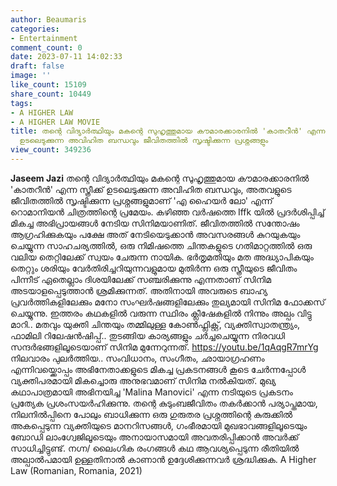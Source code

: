 ```yaml
---
author: Beaumaris
categories:
- Entertainment
comment_count: 0
date: 2023-07-11 14:02:33
draft: false
image: ''
like_count: 15109
share_count: 10449
tags:
- A HIGHER LAW
- A HIGHER LAW MOVIE
title: തന്റെ വിദ്യാർത്ഥിയും മകന്റെ സുഹൃത്തുമായ കൗമാരക്കാരനിൽ 'കാതറീൻ' എന്ന സ്ത്രീക്ക്
  ഉടലെടുക്കുന്ന അവിഹിത ബന്ധവും ജീവിതത്തിൽ സൃഷ്ടിക്കുന്ന പ്രശ്നങ്ങളും
view_count: 349236
---
```


**Jaseem Jazi** തന്റെ വിദ്യാർത്ഥിയും മകന്റെ സുഹൃത്തുമായ കൗമാരക്കാരനിൽ 'കാതറീൻ' എന്ന സ്ത്രീക്ക് ഉടലെടുക്കുന്ന അവിഹിത ബന്ധവും, അതവളുടെ ജീവിതത്തിൽ സൃഷ്ടിക്കുന്ന പ്രശ്നങ്ങളുമാണ് 'എ ഹൈയർ ലോ' എന്ന് റൊമാനിയൻ ചിത്രത്തിന്റെ പ്രമേയം. കഴിഞ്ഞ വർഷത്തെ Iffk യിൽ പ്രദർശിപ്പിച്ച് മികച്ച അഭിപ്രായങ്ങൾ നേടിയ സിനിമയാണിത്. ജീവിതത്തിൽ സന്തോഷം ആഗ്രഹിക്കുകയും പക്ഷേ അത് നേടിയെടുക്കാൻ അവസരങ്ങൾ കുറയുകയും ചെയ്യുന്ന സാഹചര്യത്തിൽ, ഒരു നിമിഷത്തെ ചിന്തകളുടെ ഗതിമാറ്റത്തിൽ ഒരു വലിയ തെറ്റിലേക്ക് സ്വയം ചേരുന്ന നായിക. ഭർതൃമതിയും മത അദ്ധ്യാപികയും തെറ്റും ശരിയും വേർതിരിച്ചറിയുന്നവളുമായ മുതിർന്ന ഒരു സ്ത്രീയുടെ ജീവിതം പിന്നീട് ഏതെല്ലാം ദിശയിലേക്ക് സഞ്ചരിക്കുന്നു എന്നതാണ് സിനിമ അടയാളപ്പെടുത്താൻ ശ്രമിക്കുന്നത്. [](https://cdn.boolokam.com/articles/2023/07/33333.jpg)അതിനായി അവരുടെ ബാഹ്യ പ്രവർത്തികളിലേക്കും മനോ സംഘർഷങ്ങളിലേക്കും തുല്യമായി സിനിമ ഫോക്കസ് ചെയ്യുന്നു. ഇത്തരം കഥകളിൽ വരുന്ന സ്ഥിരം ക്ലീഷേകളിൽ നിന്നും അല്പം വിട്ടു മാറി.. മതവും യുക്തി ചിന്തയും തമ്മിലുള്ള കോൺഫ്ലിക്റ്റ്, വ്യക്തിസ്വാതന്ത്ര്യം, ഫാമിലി റിലേഷൻഷിപ്പ്.. തുടങ്ങിയ കാര്യങ്ങളും ചർച്ചചെയ്യുന്ന നിരവധി സന്ദർഭങ്ങളിലൂടെയാണ് സിനിമ മുന്നേറുന്നത്. https://youtu.be/1qAqgR7mrYg നിലവാരം പുലർത്തിയ.. സംവിധാനം, സംഗീതം, ഛായാഗ്രഹണം എന്നിവയ്ക്കൊപ്പം അഭിനേതാക്കളുടെ മികച്ച പ്രകടനങ്ങൾ കൂടെ ചേർന്നപ്പോൾ വ്യക്തിപരമായി മികച്ചൊരു അനുഭവമാണ് സിനിമ നൽകിയത്. മുഖ്യ കഥാപാത്രമായി അഭിനയിച്ച 'Malina Manovici' എന്ന നടിയുടെ പ്രകടനം പ്രത്യേക പ്രശംസയർഹിക്കുന്നു. തന്റെ കുടുംബജീവിതം തകർക്കാൻ പര്യാപ്തമായ, നിലനിൽപ്പിനെ പോലും ബാധിക്കുന്ന ഒരു ഗുരുതര പ്രശ്നത്തിന്റെ കുരുക്കിൽ അകപ്പെടുന്ന വ്യക്തിയുടെ മാനറിസങ്ങൾ, ഗംഭീരമായി മുഖഭാവങ്ങളിലൂടെയും ബോഡി ലാംഗ്വേജിലൂടെയും അനായാസമായി അവതരിപ്പിക്കാൻ അവർക്ക് സാധിച്ചിട്ടുണ്ട്. നഗ്ന/ ലൈംഗിക രംഗങ്ങൾ കഥ ആവശ്യപ്പെടുന്ന രീതിയിൽ അല്പാൽപമായി ഉള്ളതിനാൽ കാണാൻ ഉദ്ദേശിക്കുന്നവർ ശ്രദ്ധിക്കുക. A Higher Law (Romanian, Romania, 2021)